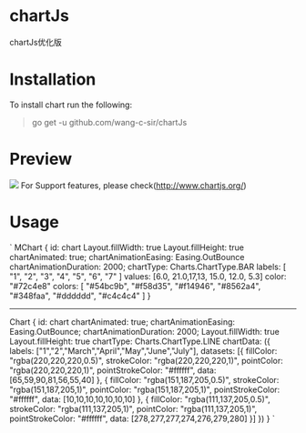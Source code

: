# chartJs
chartJs优化版

# Installation
To install chart run the following:
> go get -u github.com/wang-c-sir/chartJs
# Preview
![](https://github.com/wang-c-sir/chartJs/blob/master/preview/chart.png)
For Support features, please check(http://www.chartjs.org/)
# Usage
 ` MChart {
    id: chart
    Layout.fillWidth: true
    Layout.fillHeight: true
    chartAnimated: true;
    chartAnimationEasing: Easing.OutBounce
    chartAnimationDuration: 2000;
    chartType: Charts.ChartType.BAR
    labels: [ "1", "2", "3", "4", "5", "6", "7" ]
    values: [6.0, 21.0,17,13, 15.0, 12.0, 5.3]
    color: "#72c4e8"
    colors: [ "#54bc9b",
               "#f58d35",
               "#f14946",
               "#8562a4",
               "#348faa",
               "#dddddd",
               "#c4c4c4"
             ]
}

**********************************************************
Chart {
    id: chart
    chartAnimated: true;
    chartAnimationEasing: Easing.OutBounce;
    chartAnimationDuration: 2000;
    Layout.fillWidth: true
    Layout.fillHeight: true
    chartType: Charts.ChartType.LINE
    chartData: ({
        labels: ["1","2","March","April","May","June","July"],
        datasets: [{
                 fillColor: "rgba(220,220,220,0.5)",
               strokeColor: "rgba(220,220,220,1)",
                pointColor: "rgba(220,220,220,1)",
          pointStrokeColor: "#ffffff",
                      data: [65,59,90,81,56,55,40]
      }, {
                 fillColor: "rgba(151,187,205,0.5)",
               strokeColor: "rgba(151,187,205,1)",
                pointColor: "rgba(151,187,205,1)",
          pointStrokeColor: "#ffffff",
                      data: [10,10,10,10,10,10,10]
      }, {
              fillColor: "rgba(111,137,205,0.5)",
            strokeColor: "rgba(111,137,205,1)",
             pointColor: "rgba(111,137,205,1)",
       pointStrokeColor: "#ffffff",
                   data: [278,277,277,274,276,279,280]
      }]
    })
} ` 
